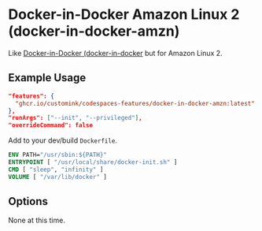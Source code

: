 
# Docker-in-Docker Amazon Linux 2 (docker-in-docker-amzn)

Like [Docker-in-Docker (docker-in-docker](https://github.com/devcontainers/features/tree/main/src/docker-in-docker) but for Amazon Linux 2.

## Example Usage

```json
"features": {
  "ghcr.io/customink/codespaces-features/docker-in-docker-amzn:latest": {}
},
"runArgs": ["--init", "--privileged"],
"overrideCommand": false
```

Add to your dev/build `Dockerfile`.

```dockerfile
ENV PATH="/usr/sbin:${PATH}"
ENTRYPOINT [ "/usr/local/share/docker-init.sh" ]
CMD [ "sleep", "infinity" ]
VOLUME [ "/var/lib/docker" ]
```

## Options

None at this time.
